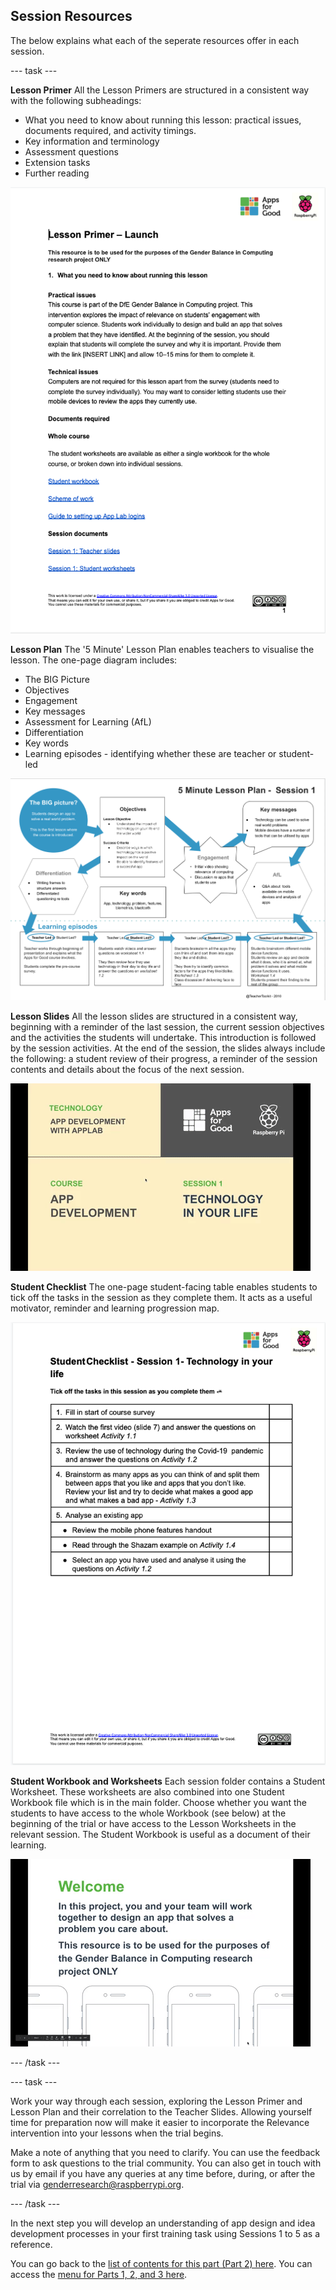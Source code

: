 ## Session Resources
The below explains what each of the seperate resources offer in each session.

--- task ---

**Lesson Primer**
All the Lesson Primers are structured in a consistent way with the following subheadings:
+ What you need to know about running this lesson: practical issues, documents required, and activity timings.
+ Key information and terminology
+ Assessment questions
+ Extension tasks
+ Further reading

![Lesson Primer](images/relevance-LessonPrimer.png)

**Lesson Plan**
The '5 Minute' Lesson Plan enables teachers to visualise the lesson. The one-page diagram includes: 
+ The BIG Picture
+ Objectives
+ Engagement
+ Key messages
+ Assessment for Learning (AfL)
+ Differentiation
+ Key words
+ Learning episodes - identifying whether these are teacher or student-led

![Lesson Plan](images/relevance-LessonPlan.png)

**Lesson Slides**
All the lesson slides are structured in a consistent way, beginning with a reminder of the last session, the current session objectives and the activities the students will undertake. This introduction is followed by the session activities. At the end of the session, the slides always include the following: a student review of their progress, a reminder of the session contents and details about the focus of the next session.

![Lesson Slides](images/relevance-LessonSlides.gif)

**Student Checklist**
The one-page student-facing table enables students to tick off the tasks in the session as they complete them. It acts as a useful motivator, reminder and learning progression map. 
 
![Student Checklist](images/relevance-StudentChecklist.png)

**Student Workbook and Worksheets**
Each session folder contains a Student Worksheet. These worksheets are also combined into one Student Workbook file which is in the main folder. Choose whether you want the students to have access to the whole Workbook (see below) at the beginning of the trial or have access to the Lesson Worksheets in the relevant session. The Student Workbook is useful as a document of their learning.

![Lesson  Workbook](images/relevance-StudentWorkbook.gif)

--- /task ---

--- task ---

Work your way through each session, exploring the Lesson Primer and Lesson Plan and their correlation to the Teacher Slides. Allowing yourself time for preparation now will make it easier to incorporate the Relevance intervention into your lessons when the trial begins. 

Make a note of anything that you need to clarify. You can use the feedback form to ask questions to the trial community. You can also get in touch with us by email if you have any queries at any time before, during, or after the trial via [genderresearch@raspberrypi.org](mailto:genderresearch@raspberrypi.org).

--- /task ---

In the next step you will develop an understanding of app design and idea development processes in your first training task using Sessions 1 to 5 as a reference.

You can go back to the [list of contents for this part (Part 2) here](https://projects.raspberrypi.org/en/projects/Year8-RelevanceTraining-Part2-GBICi4). 
You can access the [menu for Parts 1, 2, and 3 here](https://projects.raspberrypi.org/en/pathways/year8-relevancetraining-gbici4).
